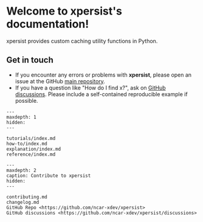 # Welcome to xpersist's documentation!

xpersist provides custom caching utility functions in Python.

## Get in touch

- If you encounter any errors or problems with **xpersist**, please open an issue at the GitHub [main repository](http://github.com/ncar-xdev/xpersist/issues).
- If you have a question like "How do I find x?", ask on [GitHub discussions](https://github.com/ncar-xdev/xpersist/discussions). Please include a self-contained reproducible example if possible.

```{toctree}
---
maxdepth: 1
hidden:
---

tutorials/index.md
how-to/index.md
explanation/index.md
reference/index.md

```

```{toctree}
---
maxdepth: 2
caption: Contribute to xpersist
hidden:
---

contributing.md
changelog.md
GitHub Repo <https://github.com/ncar-xdev/xpersist>
GitHub discussions <https://github.com/ncar-xdev/xpersist/discussions>

```
